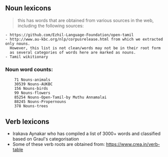## Noun lexicons
  > this has words that are obtained from various sources in the web, including the following sources:
  
    - https://github.com/Ezhil-Language-Foundation/open-tamil
    - http://www.au-kbc.org/nlp/corpusrelease.html from which we extracted only nouns. 
      However, this list is not clean/words may not be in their root form 
      as several categories of words here are marked as nouns. 
    - Tamil wikitionary
    
### Noun word counts:
        71 Nouns-animals
        30539 Nouns-AUKBC
        156 Nouns-birds
        99 Nouns-flowers
        85254 Nouns-Open-Tamil-by Muthu Annamalai
        88245 Nouns-Propernouns
        378 Nouns-trees
    
## Verb lexicons
  - Irakava Aynakar who has compiled a list of 3000+ words and classified based on Graul's categorisation
  - Some of these verb roots are obtained from: https://www.crea.in/verb-table
  


